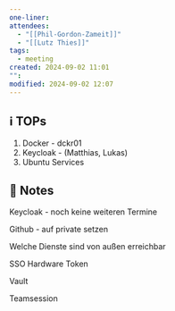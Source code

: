 ```yaml
---
one-liner: 
attendees:
  - "[[Phil-Gordon-Zameit]]"
  - "[[Lutz Thies]]"
tags:
  - meeting
created: 2024-09-02 11:01
"": 
modified: 2024-09-02 12:07
---
```

## ℹ️ TOPs
1. Docker - dckr01
2. Keycloak - (Matthias, Lukas)
3. Ubuntu Services

##  📝 Notes

Keycloak - noch keine weiteren Termine

Github - auf private setzen

Welche Dienste sind von außen erreichbar

SSO Hardware Token

Vault

Teamsession


